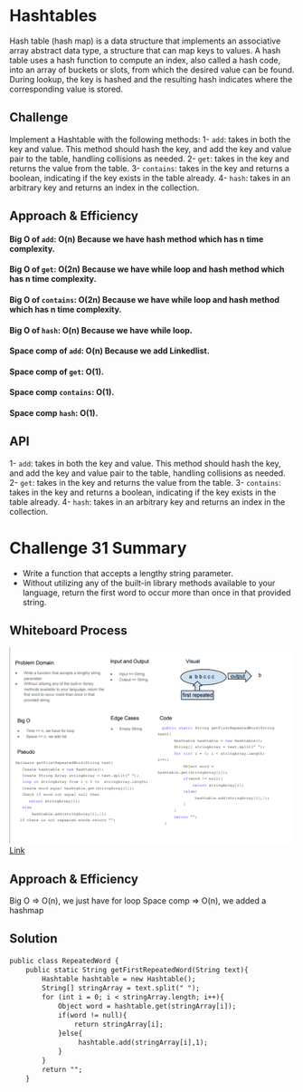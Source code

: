 # Hashtables
Hash table (hash map) is a data structure that implements an associative array abstract data type, a structure that can map keys to values. A hash table uses a hash function to compute an index, also called a hash code, into an array of buckets or slots, from which the desired value can be found. During lookup, the key is hashed and the resulting hash indicates where the corresponding value is stored.

## Challenge
Implement a Hashtable with the following methods:
1- `add`: takes in both the key and value. This method should hash the key, and add the key and value pair to the table, handling collisions as needed.
2- `get`: takes in the key and returns the value from the table.
3- `contains`: takes in the key and returns a boolean, indicating if the key exists in the table already.
4- `hash`: takes in an arbitrary key and returns an index in the collection.

## Approach & Efficiency
#### Big O of `add`: O(n) Because we have hash method which has n time complexity.

#### Big O of `get`: O(2n) Because we have while loop and hash method which has n time complexity.

#### Big O of `contains`: O(2n) Because we have while loop and hash method which has n time complexity.

#### Big O of `hash`: O(n) Because we have while loop.

#### Space comp of `add`: O(n) Because we add Linkedlist.

#### Space comp of `get`: O(1).

#### Space comp `contains`: O(1).

#### Space comp `hash`: O(1).

## API
<!-- Description of each method publicly available in each of your hashtable -->
1- `add`: takes in both the key and value. This method should hash the key, and add the key and value pair to the table, handling collisions as needed.
2- `get`: takes in the key and returns the value from the table.
3- `contains`: takes in the key and returns a boolean, indicating if the key exists in the table already.
4- `hash`: takes in an arbitrary key and returns an index in the collection.



# Challenge 31 Summary
* Write a function that accepts a lengthy string parameter.
* Without utilizing any of the built-in library methods available to your language, return the first word to occur more than once in that provided string.

## Whiteboard Process
![](./img/lab31.png)
[Link](https://docs.google.com/drawings/d/1q_BQ10IiLeRI4ySWByW_nF8EiEQaKwMBbE_ZW0aQVCk/edit?usp=sharing)

## Approach & Efficiency
Big O => O(n), we just have for loop
Space comp => O(n), we added a hashmap

## Solution
```
public class RepeatedWord {
    public static String getFirstRepeatedWord(String text){
        Hashtable hashtable = new Hashtable();
        String[] stringArray = text.split(" ");
        for (int i = 0; i < stringArray.length; i++){
            Object word = hashtable.get(stringArray[i]);
            if(word != null){
                return stringArray[i];
            }else{
                 hashtable.add(stringArray[i],1);
            }
        }
        return "";
    }
```